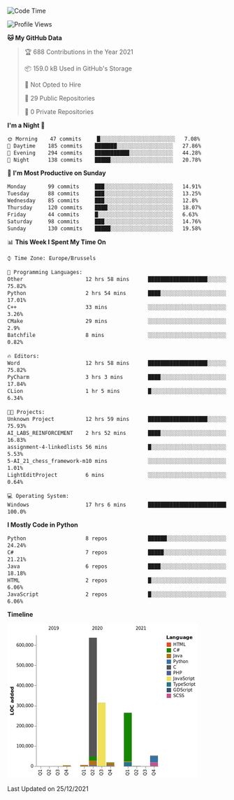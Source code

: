 <!--START_SECTION:waka-->
![Code Time](http://img.shields.io/badge/Code%20Time-83%20hrs%2024%20mins-blue)

![Profile Views](http://img.shields.io/badge/Profile%20Views-1-blue)

**🐱 My GitHub Data** 

> 🏆 688 Contributions in the Year 2021
 > 
> 📦 159.0 kB Used in GitHub's Storage 
 > 
> 🚫 Not Opted to Hire
 > 
> 📜 29 Public Repositories 
 > 
> 🔑 0 Private Repositories  
 > 
**I'm a Night 🦉** 

```text
🌞 Morning    47 commits     █░░░░░░░░░░░░░░░░░░░░░░░░   7.08% 
🌆 Daytime    185 commits    ███████░░░░░░░░░░░░░░░░░░   27.86% 
🌃 Evening    294 commits    ███████████░░░░░░░░░░░░░░   44.28% 
🌙 Night      138 commits    █████░░░░░░░░░░░░░░░░░░░░   20.78%

```
📅 **I'm Most Productive on Sunday** 

```text
Monday       99 commits     ███░░░░░░░░░░░░░░░░░░░░░░   14.91% 
Tuesday      88 commits     ███░░░░░░░░░░░░░░░░░░░░░░   13.25% 
Wednesday    85 commits     ███░░░░░░░░░░░░░░░░░░░░░░   12.8% 
Thursday     120 commits    ████░░░░░░░░░░░░░░░░░░░░░   18.07% 
Friday       44 commits     █░░░░░░░░░░░░░░░░░░░░░░░░   6.63% 
Saturday     98 commits     ███░░░░░░░░░░░░░░░░░░░░░░   14.76% 
Sunday       130 commits    █████░░░░░░░░░░░░░░░░░░░░   19.58%

```


📊 **This Week I Spent My Time On** 

```text
⌚︎ Time Zone: Europe/Brussels

💬 Programming Languages: 
Other                    12 hrs 58 mins      ███████████████████░░░░░░   75.82% 
Python                   2 hrs 54 mins       ████░░░░░░░░░░░░░░░░░░░░░   17.01% 
C++                      33 mins             ░░░░░░░░░░░░░░░░░░░░░░░░░   3.26% 
CMake                    29 mins             ░░░░░░░░░░░░░░░░░░░░░░░░░   2.9% 
Batchfile                8 mins              ░░░░░░░░░░░░░░░░░░░░░░░░░   0.82%

🔥 Editors: 
Word                     12 hrs 58 mins      ███████████████████░░░░░░   75.82% 
PyCharm                  3 hrs 3 mins        ████░░░░░░░░░░░░░░░░░░░░░   17.84% 
CLion                    1 hr 5 mins         █░░░░░░░░░░░░░░░░░░░░░░░░   6.34%

🐱‍💻 Projects: 
Unknown Project          12 hrs 59 mins      ███████████████████░░░░░░   75.93% 
AI_LABS_REINFORCEMENT    2 hrs 52 mins       ████░░░░░░░░░░░░░░░░░░░░░   16.83% 
assignment-4-linkedlists 56 mins             █░░░░░░░░░░░░░░░░░░░░░░░░   5.53% 
5-AI_21_chess_framework-m10 mins             ░░░░░░░░░░░░░░░░░░░░░░░░░   1.01% 
LightEditProject         6 mins              ░░░░░░░░░░░░░░░░░░░░░░░░░   0.64%

💻 Operating System: 
Windows                  17 hrs 6 mins       █████████████████████████   100.0%

```

**I Mostly Code in Python** 

```text
Python                   8 repos             ██████░░░░░░░░░░░░░░░░░░░   24.24% 
C#                       7 repos             █████░░░░░░░░░░░░░░░░░░░░   21.21% 
Java                     6 repos             ████░░░░░░░░░░░░░░░░░░░░░   18.18% 
HTML                     2 repos             █░░░░░░░░░░░░░░░░░░░░░░░░   6.06% 
JavaScript               2 repos             █░░░░░░░░░░░░░░░░░░░░░░░░   6.06%

```


**Timeline**

![Chart not found](https://raw.githubusercontent.com/Arafa42/Arafa42/main/charts/bar_graph.png) 


 Last Updated on 25/12/2021
<!--END_SECTION:waka-->


<!-- 
[![Hits](https://hits.seeyoufarm.com/api/count/incr/badge.svg?url=https%3A%2F%2Fgithub.com%2FArafa42&count_bg=%23455AF3&title_bg=%23262D3B&icon=github.svg&icon_color=%23588EF7&title=visitors&edge_flat=false)](https://hits.seeyoufarm.com)
 -->
